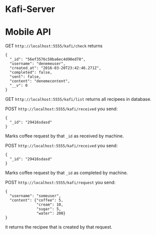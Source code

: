 # Kafi-Server
# Mobile API
GET `http://localhost:5555/kafi/check` returns

```
{
  "_id": "56ef3576c50ba6ec4d90ed78",
  "username": "denemeuser",
  "created_at": "2016-03-20T23:42:46.271Z",
  "completed": false,
  "sent": false,
  "content": "denemecontent",
  "__v": 0
}
```

GET `http://localhost:5555/kafi/list` returns all recipees in database.

POST `http://localhost:5555/kafi/received` you send:

```
{
  "_id": "29416sdasd"
}
```
Marks coffee request by that `_id` as received by machine.

POST `http://localhost:5555/kafi/received` you send:

```
{
  "_id": "29416sdasd"
}
```
Marks coffee request by that `_id` as completed by machine.

POST `http://localhost:5555/kafi/request` you send:

```
{
  "username": "someuser",
  "content": {"coffee": 5,
              "cream": 10,
              "sugar": 5,
              "water": 200}
}
```
it returns the recipee that is created by that request.


